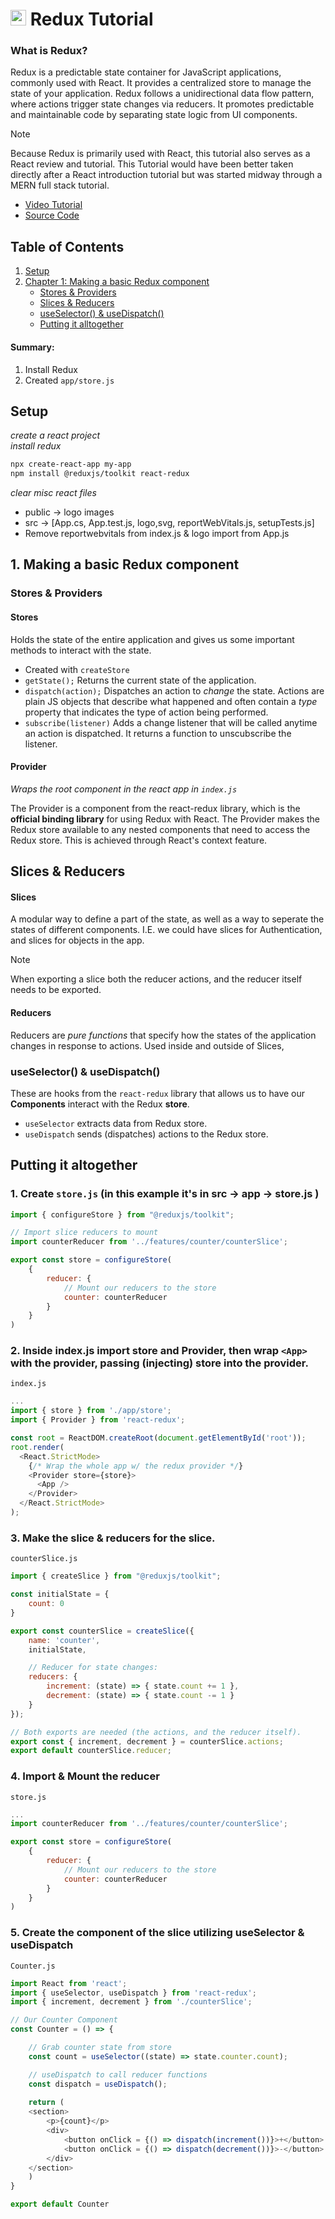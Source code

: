 # <img src= "https://raw.githubusercontent.com/reduxjs/redux/master/logo/logo.png" alt="Redux Logo" width = "25" height = "25"> Redux Tutorial

### What is Redux?
Redux is a predictable state container for JavaScript applications, commonly used with React. It provides a centralized store to manage the state of your application. Redux follows a unidirectional data flow pattern, where actions trigger state changes via reducers. It promotes predictable and maintainable code by separating state logic from UI components.

>[!NOTE]
> Because Redux is primarily used with React, this tutorial also serves as a React review and tutorial. This Tutorial would have been better taken directly after a React introduction tutorial but was started midway through a MERN full stack tutorial. 

- [Video Tutorial](https://www.youtube.com/watch?v=NqzdVN2tyvQ&list=PL0Zuz27SZ-6M1J5I1w2-uZx36Qp6qhjKo&index=8)
- [Source Code](https://github.com/gitdagray/react_redux_toolkit)


 
## Table of Contents
1. [Setup](#setup)
1. [Chapter 1: Making a basic Redux component](#ch1)
    - [Stores & Providers](#ch1.1)
    - [Slices & Reducers](#ch1.2)
    - [useSelector() & useDispatch()](#ch1.3)
    - [Putting it alltogether](#ch1.4)


#### Summary:
1. Install Redux
2. Created `app/store.js`

## <a name="setup"></a> Setup 
_create a react project_<br>
_install redux_
```bash
npx create-react-app my-app
npm install @reduxjs/toolkit react-redux
```
_clear misc react files_
- public → logo images
- src → [App.cs, App.test.js, logo,svg, reportWebVitals.js, setupTests.js]
- Remove reportwebvitals from index.js & logo import from App.js


## <a name="ch1"></a> 1. Making a basic Redux component

### <a name="ch1.1"></a> Stores & Providers 

#### Stores 
Holds the state of the entire application and gives us some important methods to interact with the state.
- Created with `createStore`
- `getState();` Returns the current state of the application.
- `dispatch(action);` Dispatches an action to _change_ the state. Actions are plain JS objects that describe what happened and often contain a _type_ property that indicates the type of action being performed.
- `subscribe(listener)` Adds a change listener that will be called anytime an action is dispatched. It returns a function to unscubscribe the listener.


#### Provider 
_Wraps the root component in the react app in `index.js`_

The Provider is a component from the react-redux library, which is the **official binding library** for using Redux with React. The Provider makes the Redux store available to any nested components that need to access the Redux store. This is achieved through React's context feature.




## <a name="ch1.2"></a> Slices & Reducers 
#### Slices
A modular way to define a part of the state, as well as a way to seperate the states of different components. I.E. we could have slices for Authentication, and slices for objects in the app. 

> [!NOTE]
> When exporting a slice both the reducer actions, and the reducer itself needs to be exported.


#### Reducers
Reducers are _pure functions_ that specify how the states of the application changes in response to actions. Used inside and outside of Slices, 

### <a name="ch1.3"></a> useSelector() & useDispatch()
These are hooks from the `react-redux` library that allows us to have our **Components** interact with the Redux **store**. 
- `useSelector` extracts data from Redux store.
- `useDispatch` sends (dispatches) actions to the Redux store.


## <a name="ch1.4"></a> Putting it altogether

### 1. Create `store.js` (in this example it's in **src &rarr; app &rarr; store.js** )
```javascript
import { configureStore } from "@reduxjs/toolkit";

// Import slice reducers to mount 
import counterReducer from '../features/counter/counterSlice';

export const store = configureStore(
    {
        reducer: {
            // Mount our reducers to the store
            counter: counterReducer
        }
    }
)
```

### 2. Inside index.js import store and Provider, then wrap `<App>` with the provider, passing (injecting) store into the provider.

`index.js`
```javascript
...
import { store } from './app/store';
import { Provider } from 'react-redux';

const root = ReactDOM.createRoot(document.getElementById('root'));
root.render(
  <React.StrictMode>
    {/* Wrap the whole app w/ the redux provider */}
    <Provider store={store}>
      <App />
    </Provider>
  </React.StrictMode>
);
```

### 3. Make the slice & reducers for the slice.

`counterSlice.js`
```javascript
import { createSlice } from "@reduxjs/toolkit";

const initialState = {
    count: 0
}

export const counterSlice = createSlice({
    name: 'counter',
    initialState,

    // Reducer for state changes:
    reducers: {
        increment: (state) => { state.count += 1 },
        decrement: (state) => { state.count -= 1 }
    }
});

// Both exports are needed (the actions, and the reducer itself).
export const { increment, decrement } = counterSlice.actions;
export default counterSlice.reducer;
```
### 4. Import & Mount the reducer

`store.js`
```javascript
...
import counterReducer from '../features/counter/counterSlice';

export const store = configureStore(
    {  
        reducer: {
            // Mount our reducers to the store
            counter: counterReducer
        }
    }
)
```

### 5. Create the component of the slice utilizing useSelector & useDispatch

`Counter.js`
```javascript
import React from 'react';
import { useSelector, useDispatch } from 'react-redux';
import { increment, decrement } from './counterSlice';

// Our Counter Component
const Counter = () => {

    // Grab counter state from store
    const count = useSelector((state) => state.counter.count);

    // useDispatch to call reducer functions
    const dispatch = useDispatch();
    
    return (
    <section>
        <p>{count}</p>
        <div>
            <button onClick = {() => dispatch(increment())}>+</button>
            <button onClick = {() => dispatch(decrement())}>-</button>
        </div>
    </section>
    )
}

export default Counter
```